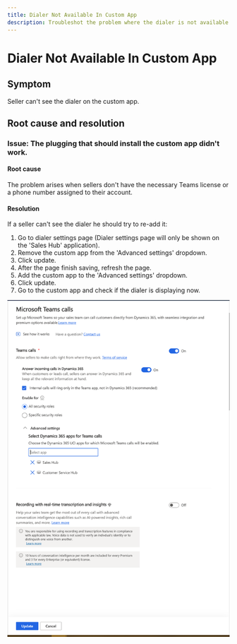 ```yaml
---
title: Dialer Not Available In Custom App
description: Troubleshot the problem where the dialer is not available within a custom app.
---
```


# Dialer Not Available In Custom App

## Symptom
Seller can't see the dialer on the custom app.

## Root cause and resolution
### Issue: The plugging that should install the custom app didn't work.

#### Root cause
The problem arises when sellers don't have the necessary Teams license or a phone number assigned to their account.

#### Resolution
If a seller can't see the dialer he should try to re-add it:
1. Go to dialer settings page (Dialer settings page will only be shown on the 'Sales Hub' application).
2. Remove the custom app from the 'Advanced settings' dropdown.
3. Click update.
4. After the page finish saving, refresh the page.
5. Add the custom app to the 'Advanced settings' dropdown.
6. Click update.
7. Go to the custom app and check if the dialer is displaying now.

![Dialer settings page advanced settings](media/dialer-not-available-in-custom-app/dialer-settings-page-advanced-settings.png)